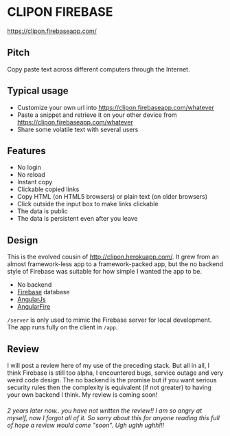 # CLIPON FIREBASE

<https://clipon.firebaseapp.com/>

## Pitch

Copy paste text across different computers through the Internet.

## Typical usage

* Customize your own url into https://clipon.firebaseapp.com/whatever
* Paste a snippet and retrieve it on your other device from https://clipon.firebaseapp.com/whatever
* Share some volatile text with several users

## Features

* No login
* No reload
* Instant copy
* Clickable copied links
* Copy HTML (on HTML5 browsers) or plain text (on older browsers)
* Click outside the input box to make links clickable
* The data is public
* The data is persistent even after you leave

## Design

This is the evolved cousin of http://clipon.herokuapp.com/.
It grew from an almost framework-less app to a framework-packed app, but the no backend style of Firebase was suitable for how simple I wanted the app to be.
* No backend
* [Firebase](https://www.firebase.com) database
* [AngularJs](https://angularjs.org)
* [AngularFire](https://www.firebase.com/docs/web/libraries/angular/api.html)

`/server` is only used to mimic the Firebase server for local development. The app runs fully on the client in `/app`.

## Review

I will post a review here of my use of the preceding stack. But all in all, I think Firebase is still too alpha, I encountered bugs, service outage and very weird code design. The no backend is the promise but if you want serious security rules then the complexity is equivalent (if not greater) to having your own backend I think. My review is coming soon!

###### 2 years later now.. you have not written the review!! I am so angry at myself, now I forgot all of it. So sorry about this for anyone reading this full of hope a review would come "soon". Ugh ughh ughh!!!


